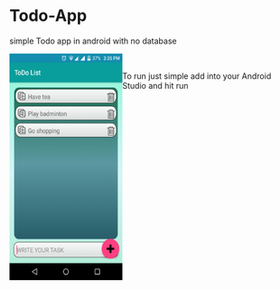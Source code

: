 # Todo-App
simple Todo app in android with no database 


<a href="https://github.com/SalahudinMalik/Todo-App/blob/master/app/src/main/Screenshot_2018-05-15-15-35-42.png">
  <img src="https://github.com/SalahudinMalik/Todo-App/blob/master/app/src/main/Screenshot_2018-05-15-15-35-42.png" align="left" height="400" width="200" >
</a>
<br />

To run just simple add into your Android Studio and hit run 
